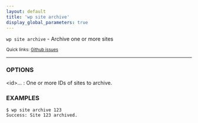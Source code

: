 ```yaml
---
layout: default
title: 'wp site archive'
display_global_parameters: true
---
```


`wp site archive` - Archive one or more sites

<small>Quick links: <a href="https://github.com/wp-cli/wp-cli/issues?q=is%3Aopen+label%3Acommand%3Asite-archive+sort%3Aupdated-desc">Github issues</a></small>

<hr />

### OPTIONS

&lt;id&gt;...
: One or more IDs of sites to archive.

### EXAMPLES

    $ wp site archive 123
    Success: Site 123 archived.



